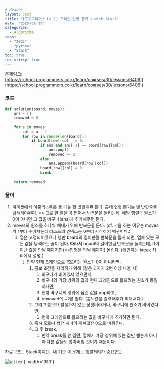 ```yaml
---
# Header
layout: post
title: "(프로그래머스 Lv.1) 크레인 인형 뽑기 / with.Stack"
date: "2025-02-19"
categories: 
  - Algorithm
tags: 
  - "2025"
  - "python"
  - "Stack"
toc: true
toc_sticky: true
---
```

문제링크: [https://school.programmers.co.kr/learn/courses/30/lessons/64061](https://school.programmers.co.kr/learn/courses/30/lessons/64061)

### 코드
```python
def solution(board, moves):
    ans = []
    removed = 0
    
    for a in moves:
        col = a - 1 
        for row in range(len(board)):
            if board[row][col] != 0:
                if ans and ans[-1] == board[row][col]:
                    ans.pop()
                    removed += 2 
                else:
                    ans.append(board[row][col])
                board[row][col] = 0
                break
         
    return removed

```

### 풀이
1. 파이썬에서 이중리스트를 돌 때는 행 방향으로 돈다. 근데 인형 뽑기는 열 방향으로 탐색해야된다.
	=> 고로 한 열을 콕 찝어서 반복문을 돌리는데, 해당 행렬의 원소가 0이 아니면 그 값을 바구니(ans)에 추가해주면 된다.
2. moves의 원소를 하나씩 빼내기 위해 반복문을 돈다.
	 (cf. -1을 하는 이유는 moves가 1부터 주어지는데 리스트의 인덱스는 0부터 시작하기 때문이다.)
	1. 열은 고정되어있으니 행만 board의 길이만큼 반복문을 돌게 되면, 열에 있는 모든 값을 탐색하는 꼴이 된다. 따라서 board의 길이만큼 반복문을 돌리는데, 0이 아닌 값을 만날 때까지만(==인형을 만날 때까지) 돌린다. (왜인지는 break 처리에서 설명.)
		1. 만약 현재 크레인으로 뽑으려는 원소가 0이 아니라면, 
			1. 콤보 조건을 처리하기 위해 (같은 숫자가 2번 이상 나올 시)
				1. 바구니가 비어있지 않으면서, 
				2. 바구니의 가장 상위의 값과 현재 크레인으로 뽑으려는 원소가 동일하다면,
				3. 현재 바구니의 상위에 담긴 값을 pop하고,
				4. removed에 +2를 한다. (콤보값을 출력해주기 위해서다.)
			2. 그리고 콤보가 발생하지 않는 상황이라거나, 바구니에 원소가 비어있다면,
				1. 현재 크레인으로 뽑으려는 값을 바구니에 추가하면 된다. 
			3. 혹시 모르니 뽑은 자리의 위치값은 0으로 바꿔준다.
			4. 그 후 break. 
				1. 만약 break를 안 걸면, 열에서 가장 상위에 있는 값만 뽑는게 아니라 다른 값들도 뽑아버릴 것이기 때문이다.


자료구조는 Stack이지만.. 내 기준 이 문제는 행렬처리가 중요한듯


![alt text](https://i.pinimg.com/736x/27/ce/12/27ce1253901d6f4b7e4ef3f581315cc8.jpg){: width='300'}
